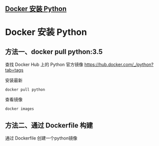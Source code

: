 ## [Docker 安装 Python](https://www.runoob.com/docker/docker-install-python.html)

# Docker 安装 Python

## 方法一、docker pull python:3.5

查找 Docker Hub 上的 Python 官方镜像
<https://hub.docker.com/_/python?tab=tags>

安装最新
```shell script
docker pull python
```

查看镜像

```shell script
docker images
```

## 方法二、通过 Dockerfile 构建

通过 Dockerfile 创建一个python镜像


